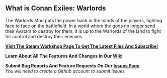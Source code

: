 ## What is Conan Exiles: Warlords
The Warlords Mod puts the power back in the hands of the players, fighting face to face on the battlefield. In a world where the gods no longer send their Avatars to destroy for them, it is up to the Warlords of the land to fight for control and destroy their enemies.
  
[**Visit The Steam Workshop Page To Get The Latest Files And Subscribe!**](http://steamcommunity.com/sharedfiles/filedetails/?id=883029421)  
  
**Learn About All The Features And Changes In Our** [**Wiki**](../../wiki)  
  
**Submit Bug Reports And Feature Requests On Our** [**Issues Page**](../../issues)  
*You will need to create a Github account to submit issues*
